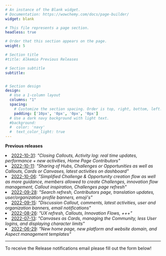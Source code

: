 ```yaml
---
# An instance of the Blank widget.
# Documentation: https://wowchemy.com/docs/page-builder/
widget: blank

# This file represents a page section.
headless: true

# Order that this section appears on the page.
weight: 5

# Section title
#title: Alkemio Previous Releases

# Section subtitle
subtitle: 


# Section design
design:
  # Use a 1-column layout
  columns: "1"
  spacing:
    # Customize the section spacing. Order is top, right, bottom, left.
    padding: ['10px', '0px', '0px', '0px']
  # Use a dark navy background with light text.
  #background:
  #  color: 'navy'
  #  text_color_light: true
---
```

<b>Previous releases</b>

<li><a href="https://alkem-25488729.hs-sites-eu1.com/alkemio-release-2022-10-31" target="_blank">2022-10-31</a>: 
<i>"Closing Callouts, Activity log: real time updates, performance + new activities, Home Page Contributors"</i> </li>

<li><a href="https://alkem-25488729.hs-sites-eu1.com/alkemio-release-2022-10-11" target="_blank">2022-10-11</a>: 
<i>"Sharing of Hubs, Challenges or Opportunities as well as Callouts, Cards or Canvases, latest activities on dashboard"</i> </li>

<li><a href="https://alkem-25488729.hs-sites-eu1.com/alkemio-release-2022-10-06" target="_blank">2022-10-06</a>: 
<i>"Simplified Challenge & Opportunity creation flow as well as more guidance, members allowed to create Challenges, innovation flow management, Callout inspiration, Challenges page refresh"</i> </li>

<li><a href="https://alkem-25488729.hs-sites-eu1.com/alkemio-release-2022-09-28" target="_blank">2022-09-28</a>: 
<i>"Search refresh, Contributors page, translation updates, user/organization profile banners, emoji's"</i> </li>

<li><a href="https://alkem-25488729.hs-sites-eu1.com/alkemio-release-2022-09-15" target="_blank">2022-09-15</a>: 
<i>"Discussion Callout, comments, latest activities, user and organization banners, email notifications"</i> </li>

<li><a href="https://alkem-25488729.hs-sites-eu1.com/alkemio-release-2022-08-26" target="_blank">2022-08-26</a>: 
<i>"UX refresh, Callouts, Innovation Flows, +++"</i> </li>

<li><a href="https://alkem-25488729.hs-sites-eu1.com/alkemio-release-2022-07-13" target="_blank">2022-07-13</a>:     
<i>"Canvases as Cards, managing the Community, less User logins, and displaying character limits"</i> </li>

<li><a href="https://alkem-25488729.hs-sites-eu1.com/alkemio-release-2022-06-29" target="_blank">2022-06-29</a>: 
<i>"New home page, new platform and website domain, and Aspect management templates"</i> </li>

<p>
<p>
<hr>
To receive the Release notifications email please fill out the form below!
<p></p>
<script charset="utf-8" type="text/javascript" src="//js-eu1.hsforms.net/forms/v2.js"></script>
<script>
  hbspt.forms.create({
    region: "eu1",
    portalId: "25488729",
    formId: "1f612cc2-d433-4440-b5b9-aa3c7cd372a1"
  });
</script>
</script>
